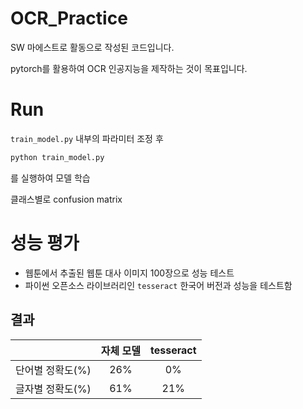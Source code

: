 # OCR_Practice

SW 마에스트로 활동으로 작성된 코드입니다.

pytorch를 활용하여 OCR 인공지능을 제작하는 것이 목표입니다.

# Run

`train_model.py` 내부의 파라미터 조정 후

```bash
python train_model.py
```

를 실행하여 모델 학습

클래스별로 confusion matrix

# 성능 평가
- 웹툰에서 추출된 웹툰 대사 이미지 100장으로 성능 테스트
- 파이썬 오픈소스 라이브러리인 `tesseract` 한국어 버전과 성능을 테스트함

## 결과
||자체 모델|tesseract|
|:---:|:---:|:---:|
|단어별 정확도(%)|26%|0%|
|글자별 정확도(%)|61%|21%|
